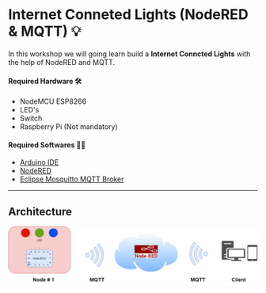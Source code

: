 # Internet Conneted Lights  (NodeRED & MQTT) 💡

In this workshop we will going learn build a **Internet Conncted Lights** with the help of NodeRED and MQTT. 

#### Required Hardware 🛠

* NodeMCU ESP8266 
* LED's
* Switch 
* Raspberry Pi (Not mandatory)

#### Required Softwares 👨‍💻

* [Arduino IDE](https://www.arduino.cc/en/software)
* [NodeRED](https://nodered.org/)
* [Eclipse Mosquitto MQTT Broker ](https://mosquitto.org/)

<hr>

## Architecture

![Architecture](src/img/architecture.png)









